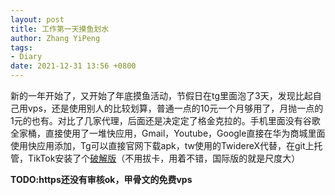 ```yaml
---
layout: post
title: 工作第一天摸鱼划水
author: Zhang YiPeng
tags:
- Diary
date: 2021-12-31 13:56 +0800
---
```


新的一年开始了，又开始了年底摸鱼活动，节假日在tg里面泡了3天，发现比起自己用vps，还是使用别人的比较划算，普通一点的10元一个月够用了，月抛一点的1元的也有。对比了几家代理，后面还是决定定了格金克拉的。手机里面没有谷歌全家桶，直接使用了一堆快应用，Gmail，Youtube，Google直接在华为商城里面使用快应用添加，Tg可以直接官网下载apk，tw使用的TwidereX代替，在git上托管，TikTok安装了个[破解版](https://github.com/zhangyipeng/zhangyipeng.github.io)（不用拔卡，用着不错，国际版的就是尺度大）

**TODO:https还没有审核ok，甲骨文的免费vps**